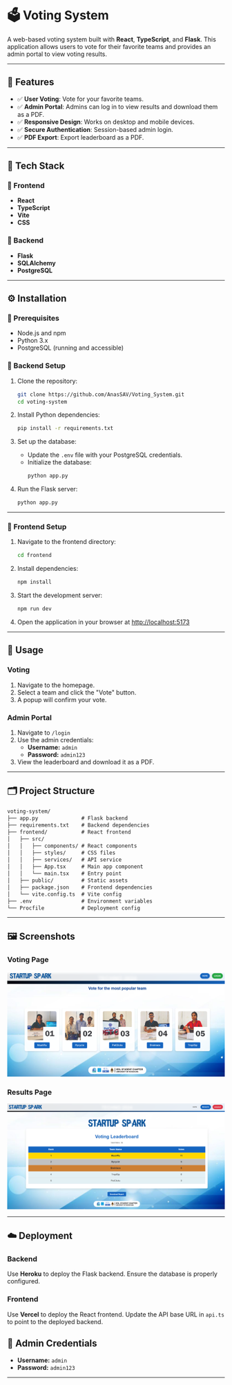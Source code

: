 
# 🗳️ Voting System

A web-based voting system built with **React**, **TypeScript**, and **Flask**. This application allows users to vote for their favorite teams and provides an admin portal to view voting results.

---

## 🚀 Features

- ✅ **User Voting**: Vote for your favorite teams.
- ✅ **Admin Portal**: Admins can log in to view results and download them as a PDF.
- ✅ **Responsive Design**: Works on desktop and mobile devices.
- ✅ **Secure Authentication**: Session-based admin login.
- ✅ **PDF Export**: Export leaderboard as a PDF.

---

## 🧱 Tech Stack

### 🔹 Frontend
- **React**
- **TypeScript**
- **Vite**
- **CSS**

### 🔸 Backend
- **Flask**
- **SQLAlchemy**
- **PostgreSQL**

---

## ⚙️ Installation

### 📌 Prerequisites
- Node.js and npm
- Python 3.x
- PostgreSQL (running and accessible)

### 🔧 Backend Setup

1. Clone the repository:
   ```bash
   git clone https://github.com/AnasSAV/Voting_System.git
   cd voting-system
   ```

2. Install Python dependencies:
   ```bash
   pip install -r requirements.txt
   ```

3. Set up the database:
   - Update the `.env` file with your PostgreSQL credentials.
   - Initialize the database:
     ```bash
     python app.py
     ```

4. Run the Flask server:
   ```bash
   python app.py
   ```

---

### 🎨 Frontend Setup

1. Navigate to the frontend directory:
   ```bash
   cd frontend
   ```

2. Install dependencies:
   ```bash
   npm install
   ```

3. Start the development server:
   ```bash
   npm run dev
   ```

4. Open the application in your browser at [http://localhost:5173](http://localhost:5173)

---

## 🧪 Usage

### Voting

1. Navigate to the homepage.
2. Select a team and click the "Vote" button.
3. A popup will confirm your vote.

### Admin Portal

1. Navigate to `/login`
2. Use the admin credentials:
   - **Username:** `admin`
   - **Password:** `admin123`
3. View the leaderboard and download it as a PDF.

---

## 🗂️ Project Structure

```
voting-system/
├── app.py              # Flask backend
├── requirements.txt    # Backend dependencies
├── frontend/           # React frontend
│   ├── src/
│   │   ├── components/ # React components
│   │   ├── styles/     # CSS files
│   │   ├── services/   # API service
│   │   ├── App.tsx     # Main app component
│   │   └── main.tsx    # Entry point
│   ├── public/         # Static assets
│   ├── package.json    # Frontend dependencies
│   └── vite.config.ts  # Vite config
├── .env                # Environment variables
└── Procfile            # Deployment config
```

---

## 🖼️ Screenshots

### Voting Page
![Voting Page](./frontend/public/images/voting_page_ss.png)

### Results Page
![Results Page](./frontend/public/images/results_page_ss.png)

---

## ☁️ Deployment

### Backend
Use **Heroku** to deploy the Flask backend. Ensure the database is properly configured.

### Frontend
Use **Vercel** to deploy the React frontend. Update the API base URL in `api.ts` to point to the deployed backend.

## 🔐 Admin Credentials

- **Username:** `admin`
- **Password:** `admin123`

---
